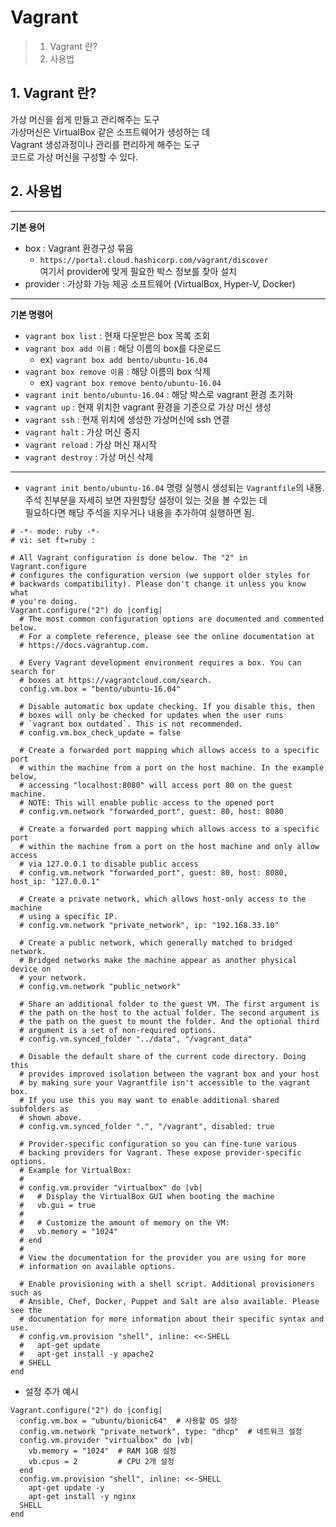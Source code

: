 # Vagrant

>1. Vagrant 란?
>2. 사용법


## 1. Vagrant 란?
가상 머신을 쉽게 만들고 관리해주는 도구  
가상머신은 VirtualBox 같은 소프트웨어가 생성하는 데  
Vagrant 생성과정이나 관리를 편리하게 해주는 도구  
코드로 가상 머신을 구성할 수 있다.

## 2. 사용법

---
**기본 용어**
- box : Vagrant 환경구성 묶음
  - `https://portal.cloud.hashicorp.com/vagrant/discover`   
    여기서 provider에 맞게 필요한 박스 정보를 찾아 설치
- provider : 가상화 가능 제공 소프트웨어 (VirtualBox, Hyper-V, Docker)

---
**기본 명령어**
- `vagrant box list` :  현재 다운받은 box 목록 조회
- `vagrant box add 이름` : 해당 이름의 box를 다운로드
  - ex)  `vagrant box add bento/ubuntu-16.04`
- `vagrant box remove 이름` : 해당 이름의 box 삭제
  - ex) `vagrant box remove bento/ubuntu-16.04`
- `vagrant init bento/ubuntu-16.04` : 해당 박스로 vagrant 환경 초기화
- `vagrant up` : 현재 위치한 vagrant 환경을 기준으로 가상 머신 생성
- `vagrant ssh` : 현재 위치에 생성한 가상머신에 ssh 연결
- `vagrant halt` :  가상 머신 중지
- `vagrant reload` : 가상 머신 재시작
- `vagrant destroy` : 가상 머신 삭제

---
- `vagrant init bento/ubuntu-16.04` 명령 실행시 생성되는 `Vagrantfile`의 내용.  
주석 친부분을 자세히 보면 자원할당 설정이 있는 것을 볼 수있는 데  
필요하다면 해당 주석을 지우거나 내용을 추가하여 실행하면 됨.
````
# -*- mode: ruby -*-
# vi: set ft=ruby :

# All Vagrant configuration is done below. The "2" in Vagrant.configure
# configures the configuration version (we support older styles for
# backwards compatibility). Please don't change it unless you know what
# you're doing.
Vagrant.configure("2") do |config|
  # The most common configuration options are documented and commented below.
  # For a complete reference, please see the online documentation at
  # https://docs.vagrantup.com.

  # Every Vagrant development environment requires a box. You can search for
  # boxes at https://vagrantcloud.com/search.
  config.vm.box = "bento/ubuntu-16.04"

  # Disable automatic box update checking. If you disable this, then
  # boxes will only be checked for updates when the user runs
  # `vagrant box outdated`. This is not recommended.
  # config.vm.box_check_update = false

  # Create a forwarded port mapping which allows access to a specific port
  # within the machine from a port on the host machine. In the example below,
  # accessing "localhost:8080" will access port 80 on the guest machine.
  # NOTE: This will enable public access to the opened port
  # config.vm.network "forwarded_port", guest: 80, host: 8080

  # Create a forwarded port mapping which allows access to a specific port
  # within the machine from a port on the host machine and only allow access
  # via 127.0.0.1 to disable public access
  # config.vm.network "forwarded_port", guest: 80, host: 8080, host_ip: "127.0.0.1"

  # Create a private network, which allows host-only access to the machine
  # using a specific IP.
  # config.vm.network "private_network", ip: "192.168.33.10"

  # Create a public network, which generally matched to bridged network.
  # Bridged networks make the machine appear as another physical device on
  # your network.
  # config.vm.network "public_network"

  # Share an additional folder to the guest VM. The first argument is
  # the path on the host to the actual folder. The second argument is
  # the path on the guest to mount the folder. And the optional third
  # argument is a set of non-required options.
  # config.vm.synced_folder "../data", "/vagrant_data"

  # Disable the default share of the current code directory. Doing this
  # provides improved isolation between the vagrant box and your host
  # by making sure your Vagrantfile isn't accessible to the vagrant box.
  # If you use this you may want to enable additional shared subfolders as
  # shown above.
  # config.vm.synced_folder ".", "/vagrant", disabled: true

  # Provider-specific configuration so you can fine-tune various
  # backing providers for Vagrant. These expose provider-specific options.
  # Example for VirtualBox:
  #
  # config.vm.provider "virtualbox" do |vb|
  #   # Display the VirtualBox GUI when booting the machine
  #   vb.gui = true
  #
  #   # Customize the amount of memory on the VM:
  #   vb.memory = "1024"
  # end
  #
  # View the documentation for the provider you are using for more
  # information on available options.

  # Enable provisioning with a shell script. Additional provisioners such as
  # Ansible, Chef, Docker, Puppet and Salt are also available. Please see the
  # documentation for more information about their specific syntax and use.
  # config.vm.provision "shell", inline: <<-SHELL
  #   apt-get update
  #   apt-get install -y apache2
  # SHELL
end

````
  

- 설정 추가 예시  
```
Vagrant.configure("2") do |config|
  config.vm.box = "ubuntu/bionic64"  # 사용할 OS 설정
  config.vm.network "private_network", type: "dhcp"  # 네트워크 설정
  config.vm.provider "virtualbox" do |vb|
    vb.memory = "1024"  # RAM 1GB 설정
    vb.cpus = 2         # CPU 2개 설정
  end
  config.vm.provision "shell", inline: <<-SHELL
    apt-get update -y
    apt-get install -y nginx
  SHELL
end
```
